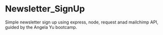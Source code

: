 # Newsletter_SignUp

Simple newsletter sign up using express, node, request anad mailchimp API, guided by the Angela Yu bootcamp.
